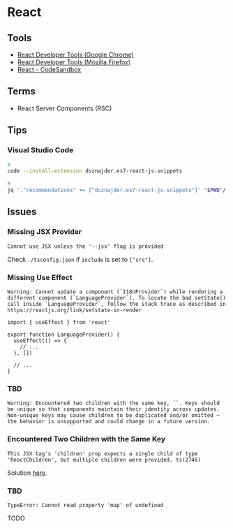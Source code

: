 # React

<!--
https://github.com/alan2207/bulletproof-react

Redux
Redux-Saga

https://linkedin.com/learning/paths/improve-your-react-skills
https://linkedin.com/learning/paths/become-a-react-developer

https://thoughtbot.com/blog/using-redux-with-react-hooks

https://linkedin.com/learning/react-state-management/choosing-the-right-state-management-solution
https://app.pluralsight.com/library/courses/using-react-hooks/table-of-contents
https://linkedin.com/learning/react-hooks/understanding-modern-react
https://app.pluralsight.com/library/courses/reactjs-apps-docker-developing/table-of-contents
https://app.pluralsight.com/library/courses/react-framework-choosing/table-of-contents
https://app.pluralsight.com/paths/skills/building-web-applications-with-react
https://app.pluralsight.com/library/courses/react-apps-typescript-building/table-of-contents
https://app.pluralsight.com/library/courses/react-calling-apis/table-of-contents
https://app.pluralsight.com/guides/generating-dynamic-forms-from-json-in-react
https://app.pluralsight.com/library/courses/js-friends-session-05/table-of-contents
https://app.pluralsight.com/library/courses/js-friends-session-03/table-of-contents
https://www.youtube.com/watch?v=fxY1q4SCB64
https://www.youtube.com/watch?v=ontX4zfVqK8
https://leanpub.com/the-road-to-learn-react/

https://www.youtube.com/watch?v=I6ypD7qv3Z8

https://www.youtube.com/watch?v=gnkrDse9QKc

https://app.pluralsight.com/paths/skill/building-web-applications-with-react

https://github.com/ilkeraltin/react-spa-news

https://linkedin.com/learning/react-securing-applications-2/securing-react-applications
https://linkedin.com/learning/react-js-essential-training/welcome
https://linkedin.com/learning/learning-react-js-5/getting-started-with-react
https://linkedin.com/learning/react-testing-and-debugging/testing-and-debugging-your-react-apps
https://linkedin.com/learning/build-a-react-application-using-aws-amplify/react-and-aws-a-perfect-serverless-match
https://linkedin.com/learning/react-cloud-powered-apps-with-firebase/structuring-your-apps-for-the-cloud
https://linkedin.com/learning/building-modern-projects-with-react/react-going-from-good-to-great
-->

<!--
## Favorite Libraries

https://www.npmjs.com/package/mini-create-react-context
https://www.npmjs.com/package/ramda
https://www.npmjs.com/package/tiny-invariant
https://www.npmjs.com/package/react-is
https://www.npmjs.com/package/classnames
https://www.npmjs.com/package/resolve-pathname
https://www.npmjs.com/package/value-equal
https://www.npmjs.com/package/history
https://www.npmjs.com/package/decimal.js-light
https://www.npmjs.com/package/lodash
https://www.npmjs.com/package/react-lifecycles-compat
https://www.npmjs.com/package/hoist-non-react-statics
https://www.npmjs.com/package/rc-util
https://www.npmjs.com/package/react-ga
https://www.npmjs.com/package/gud
https://www.npmjs.com/package/symbol-observable
https://www.npmjs.com/package/reselect
https://www.npmjs.com/package/object-assign
https://www.npmjs.com/package/rc-calendar
https://www.npmjs.com/package/scheduler
https://www.npmjs.com/package/regenerator-runtime
https://www.npmjs.com/package/tinycolor2
https://www.npmjs.com/package/rc-drawer
https://www.npmjs.com/package/omit

https://avvvatars.com/
-->

## Tools

- [React Developer Tools (Google Chrome)](https://chrome.google.com/webstore/detail/react-developer-tools/fmkadmapgofadopljbjfkapdkoienihi)
- [React Developer Tools (Mozilla Firefox)](https://addons.mozilla.org/pt-BR/firefox/addon/react-devtools/)
- [React - CodeSandbox](https://react.new)

## Terms

- React Server Components (RSC)

## Tips

### Visual Studio Code

```sh
#
code --install-extension dsznajder.es7-react-js-snippets

#
jq '."recommendations" += ["dsznajder.es7-react-js-snippets"]' "$PWD"/.vscode/extensions.json | sponge "$PWD"/.vscode/extensions.json
```

<!--
rafce
-->

## Issues

### Missing JSX Provider

```log
Cannot use JSX unless the '--jsx' flag is provided
```

Check `./tsconfig.json` if `include` is set to `["src"]`.

<!-- **Refer:** `./tsconfig.json`

```json
{
  "compilerOptions": {
    "jsx": "react"
  }
}
``` -->

### Missing Use Effect

```log
Warning: Cannot update a component (`I18nProvider`) while rendering a different component (`LanguageProvider`). To locate the bad setState() call inside `LanguageProvider`, follow the stack trace as described in https://reactjs.org/link/setstate-in-render
```

```tsx
import { useEffect } from 'react'

export function LanguageProvider() {
  useEffect(() => {
    // ...
  }, [])

  // ...
}
```

### TBD

```log
Warning: Encountered two children with the same key, ``. Keys should be unique so that components maintain their identity across updates. Non-unique keys may cause children to be duplicated and/or omitted — the behavior is unsupported and could change in a future version.
```

### Encountered Two Children with the Same Key

```log
This JSX tag's 'children' prop expects a single child of type 'ReactChildren', but multiple children were provided. ts(2746)
```

Solution [here](https://sentry.io/answers/defining-proper-key-in-props/).

### TBD

```log
TypeError: Cannot read property 'map' of undefined
```

TODO
